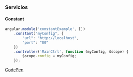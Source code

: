 ### Servicios
#### Constant

```javascript
angular.module('constantExample', [])
    .constant("myConfig", {
        "url": "http://localhost",
        "port": "80"
    })
    .controller('MainCtrl', function (myConfig, $scope) {
        $scope.config = myConfig;
    });
```

[CodePen](http://codepen.io/MikelEiza/pen/oxEwbr)

